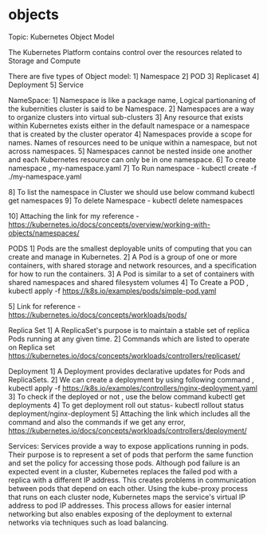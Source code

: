 # objects
Topic: Kubernetes Object Model

The Kubernetes Platform contains control over the resources related to Storage and Compute

There are five types of Object model:
1] Namespace
2] POD
3] Replicaset
4] Deployment
5] Service

NameSpace:
   1]  Namespace is like a package name, Logical partionaning of the kubernities cluster is said to be Namespace.
2] Namespaces are a way to organize clusters into virtual sub-clusters
3] Any resource that exists within Kubernetes exists either in the default namespace or a namespace that is created by the cluster operator
4] Namespaces provide a scope for names. Names of resources need to be unique within a namespace, but not across namespaces.
5] Namespaces cannot be nested inside one another and each Kubernetes resource can only be in one namespace.
6] To create namespace ,  my-namespace.yaml
7] To Run namespace - kubectl create -f ./my-namespace.yaml

8] To list the namespace in Cluster we should use below command 
         kubectl get namespaces
9] To delete Namespace - kubectl delete namespaces <insert-some-namespace-name>

10] Attaching the link for my reference - https://kubernetes.io/docs/concepts/overview/working-with-objects/namespaces/

PODS
1] Pods are the smallest deployable units of computing that you can create and manage in Kubernetes.
2] A Pod is a group of one or more containers, with shared storage and network resources, and a specification for how to run the containers.
3] A Pod is similar to a set of containers with shared namespaces and shared filesystem volumes
4] To Create a POD , kubectl apply -f https://k8s.io/examples/pods/simple-pod.yaml

5] Link for reference - https://kubernetes.io/docs/concepts/workloads/pods/



Replica Set
1] A ReplicaSet's purpose is to maintain a stable set of replica Pods running at any given time.
2] Commands which are listed to operate on Replica set
https://kubernetes.io/docs/concepts/workloads/controllers/replicaset/

Deployment
1] A Deployment provides declarative updates for Pods and ReplicaSets.
2] We can create a deployment by using following command , kubectl apply -f https://k8s.io/examples/controllers/nginx-deployment.yaml
3] To check if the deployed or not , use the below command kubectl get deployments
4] To get deployment roll out status- kubectl rollout status deployment/nginx-deployment
5] Attaching the link which includes all the command and also the commands if we get any error,
https://kubernetes.io/docs/concepts/workloads/controllers/deployment/
   
   
Services:
Services provide a way to expose applications running in pods. Their purpose is to represent a set of pods that perform the same function and set the policy for accessing those pods.
Although pod failure is an expected event in a cluster, Kubernetes replaces the failed pod with a replica with a different IP address. This creates problems in communication between pods that depend on each other.
Using the kube-proxy process that runs on each cluster node, Kubernetes maps the service's virtual IP address to pod IP addresses. This process allows for easier internal networking but also enables exposing of the deployment to external networks via techniques such as load balancing.

